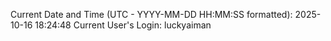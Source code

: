 Current Date and Time (UTC - YYYY-MM-DD HH:MM:SS formatted): 2025-10-16 18:24:48
Current User's Login: luckyaiman

